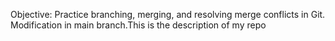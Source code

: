 Objective: Practice branching, merging, and resolving merge conflicts in Git.
Modification in main branch.This is the description of my repo

